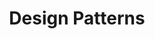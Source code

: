 ---
title: Design Patterns
layout: collection
permalink: /design_patterns/
collection: design_patterns
entries_layout: grid
classes: wide
---
